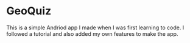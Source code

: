 # GeoQuiz
This is a simple Andriod app I made when I was first learning to code. I followed a tutorial and also added my own features to make the app.
